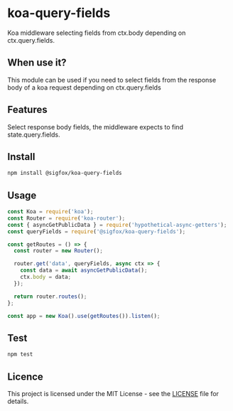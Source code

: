 # koa-query-fields

Koa middleware selecting fields from ctx.body depending on ctx.query.fields.

## When use it?

This module can be used if you need to select fields from the response body of a koa request depending on ctx.query.fields

## Features

Select response body fields, the middleware expects to find state.query.fields.

## Install

```bash
npm install @sigfox/koa-query-fields
```

## Usage

```javascript
const Koa = require('koa');
const Router = require('koa-router');
const { asyncGetPublicData } = require('hypothetical-async-getters');
const queryFields = require('@sigfox/koa-query-fields');

const getRoutes = () => {
  const router = new Router();

  router.get('data', queryFields, async ctx => {
    const data = await asyncGetPublicData();
    ctx.body = data;
  });

  return router.routes();
};

const app = new Koa().use(getRoutes()).listen();
```

## Test

```bash
npm test
```

## Licence

This project is licensed under the MIT License - see the [LICENSE](https://github.com/sigfox/javascript/blob/master/LICENSE) file for details.
